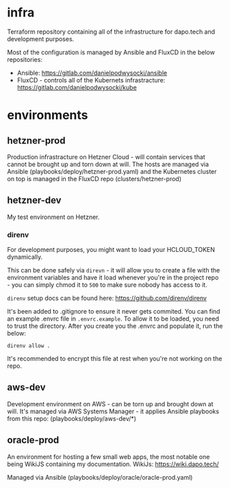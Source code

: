 # infra


Terraform repository containing all of the infrastructure for dapo.tech and development purposes.


Most of the configuration is managed by Ansible and FluxCD in the below repositories:
- Ansible: https://gitlab.com/danielpodwysocki/ansible
- FluxCD - controls all of the Kubernets infrastracture: https://gitlab.com/danielpodwysocki/kube
# environments

## hetzner-prod

Production infrastracture on Hetzner Cloud - will contain services that cannot be brought up and torn down at will.
The hosts are managed via Ansible (playbooks/deploy/hetzner-prod.yaml) and the Kubernetes cluster on top is managed in the FluxCD repo (clusters/hetzner-prod)

## hetzner-dev

My test environment on Hetzner.

### direnv

For development purposes, you might want to load your HCLOUD_TOKEN dynamically.

This can be done safely via `direvn` - it will allow you to create a file with the environment variables and have it load whenever you're in the project repo - you can simply chmod it to `500` to make sure nobody has access to it.

`direnv` setup docs can be found here: https://github.com/direnv/direnv

It's been added to .gitignore to ensure it never gets commited. You can find an example .envrc file in `.envrc.example`.
To allow it to be loaded, you need to trust the directory. After you create you the .envrc and populate it, run the below:

```
direnv allow .
```

It's recommended to encrypt this file at rest when you're not working on the repo.

## aws-dev

Development environment on AWS - can be torn up and brought down at will.
It's managed via AWS Systems Manager - it applies Ansible playbooks from this repo: 
(playbooks/deploy/aws-dev/*)


## oracle-prod

An environment for hosting a few small web apps, the most notable one being WikiJS containing my documentation.
WikiJs: https://wiki.dapo.tech/

Managed via Ansible (playbooks/deploy/oracle/oracle-prod.yaml)
